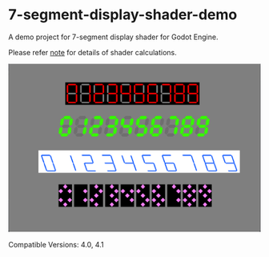 # 7-segment-display-shader-demo
A demo project for 7-segment display shader for Godot Engine.

Please refer [note](./note/note.md) for details of shader calculations.

![demo](./screenshot/demo.png)

Compatible Versions: 4.0, 4.1
